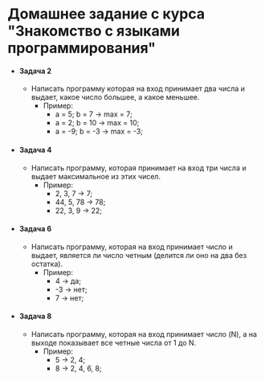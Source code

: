 # Домашнее задание с курса "Знакомство с языками программирования"

+ #### Задача 2
  + Написать программу которая на вход принимает два числа и выдает, какое число большее, а какое меньшее. 
    + Пример:
      + a = 5; b = 7 -> max = 7;
      + a = 2; b = 10 -> max = 10;
      + a = -9; b = -3 -> max = -3;
+ #### Задача 4
  + Написать программу, которая принимает на вход три числа и выдает максимальное из этих чисел.
    + Пример:
      + 2, 3, 7 -> 7;
      + 44, 5, 78 -> 78;
      + 22, 3, 9 -> 22;
+ #### Задача 6
  + Написать программу, которая на вход принимает число и выдает, является ли число четным (делится ли оно на два без остатка). 
    + Пример:
      + 4 -> да;
      + -3 -> нет;
      + 7 -> нет;
+ #### Задача 8
  + Написать программу, которая на вход принимает число (N), а на выходе показывает все четные числа от 1 до N.
    + Пример:
      + 5 -> 2, 4;
      + 8 -> 2, 4, 6, 8;
